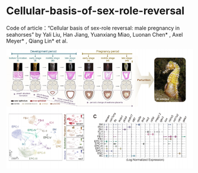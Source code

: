 # Cellular-basis-of-sex-role-reversal
Code of article：“Cellular basis of sex-role reversal: male pregnancy in seahorses” by Yali Liu, Han Jiang, Yuanxiang Miao, Luonan Chen* , Axel Meyer* , Qiang Lin* et al.

![pic](https://github.com/miaoyx-SHTU/Cellular-basis-of-sex-role-reversal/blob/main/Image/fig1.png)
